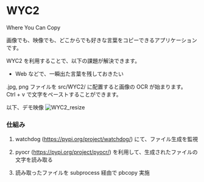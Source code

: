 # WYC2

Where You Can Copy

画像でも、映像でも、どこからでも好きな言葉をコピーできるアプリケーションです。

WYC2 を利用することで、以下の課題が解決できます。

- Web などで、一瞬出た言葉を残しておきたい

.jpg, png ファイルを src/WYC2/ に配置すると画像の OCR が始まります。  
Ctrl + v で文字をペーストすることができます。

以下、デモ映像
![WYC2_resize](https://user-images.githubusercontent.com/59119963/159649252-fca2672b-ac9b-402d-913a-5420804fa2b3.gif)

### 仕組み

1. watchdog (https://pypi.org/project/watchdog/) にて、ファイル生成を監視

2. pyocr (https://pypi.org/project/pyocr/) を利用して、生成されたファイルの文字を読み取る

3. 読み取ったファイルを subprocess 経由で pbcopy 実施
